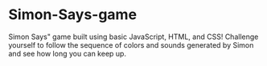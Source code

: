 # Simon-Says-game

Simon Says" game built using basic JavaScript, HTML, and CSS! Challenge yourself to follow the sequence of colors and sounds generated by Simon and see how long you can keep up.
